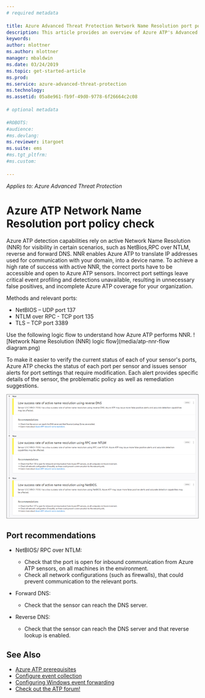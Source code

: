 ```yaml
---
# required metadata

title: Azure Advanced Threat Protection Network Name Resolution port policy check | Microsoft Docs
description: This article provides an overview of Azure ATP's Advanced Network Name Resolution port policy check.
keywords:
author: mlottner
ms.author: mlottner
manager: mbaldwin
ms.date: 03/24/2019
ms.topic: get-started-article
ms.prod:
ms.service: azure-advanced-threat-protection
ms.technology:
ms.assetid: 05a8e961-fb9f-49d0-9778-6f26664c2c08

# optional metadata

#ROBOTS:
#audience:
#ms.devlang:
ms.reviewer: itargoet
ms.suite: ems
#ms.tgt_pltfrm:
#ms.custom:

---
```


*Applies to: Azure Advanced Threat Protection*


# Azure ATP Network Name Resolution port policy check

Azure ATP detection capabilities rely on active Network Name Resolution (NNR) for visibility in certain scenarios, such as NetBios,RPC over NTLM, reverse and forward DNS. NNR enables Azure ATP to translate IP addresses used for communication with your domain, into a device name. To achieve a high rate of success with active NNR, the correct ports have to be accessible and open to Azure ATP sensors. Incorrect port settings leave critical event profiling and detections unavailable, resulting in unnecessary false positives, and incomplete Azure ATP coverage for your organization.

Methods and relevant ports:
 - NetBIOS – UDP port 137
 - NTLM over RPC - TCP port 135
 - TLS – TCP port 3389 

Use the following logic flow to understand how Azure ATP performs NNR. 
![Network Name Resolution (NNR) logic flow](media/atp-nnr-flow diagram.png)

To make it easier to verify the current status of each of your sensor's ports, Azure ATP checks the status of each port per sensor and issues sensor alerts for port settings that require modification. Each alert provides specific details of the sensor, the problematic policy as well as remediation suggestions.

![Low success rate Network Name Resolution (NNR) alert](media/atp-health-alert-audit-policy.png)

## Port recommendations 
- NetBIOS/ RPC over NTLM:
  - Check that the port is open for inbound communication from Azure ATP sensors, on all machines in the environment. 
  - Check all network configurations (such as firewalls), that could prevent communication to the relevant ports. 

 - Forward DNS:
    - Check that the sensor can reach the DNS server.  

 - Reverse DNS:
    - Check that the sensor can reach the DNS server and that reverse lookup is enabled. 


## See Also
- [Azure ATP prerequisites](atp-prerequisites.md)
- [Configure event collection](configure-event-collection.md)
- [Configuring Windows event forwarding](configure-event-forwarding.md#configuring-windows-event-forwarding)
- [Check out the ATP forum!](https://aka.ms/azureatpcommunity)

